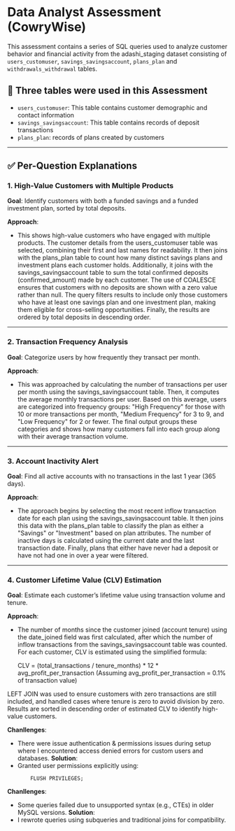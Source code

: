 # Data Analyst Assessment (CowryWise)

This assessment contains a series of SQL queries used to analyze customer behavior and financial activity from the adashi_staging dataset consisting of `users_customuser`, `savings_savingsaccount`, `plans_plan` and `withdrawals_withdrawal` tables.

## 📁 Three tables were used in this Assessment

- `users_customuser`: This table contains customer demographic and contact information
- `savings_savingsaccount`: This table contains records of deposit transactions
- `plans_plan`: records of plans created by customers

---

## ✅ Per-Question Explanations

### 1. High-Value Customers with Multiple Products

**Goal**: Identify customers with both a funded savings and a funded investment plan, sorted by total deposits.

**Approach**:
- This shows high-value customers who have engaged with multiple products. The customer details from the users_customuser table was selected, combining their first and last names for readability. It then joins with the plans_plan table to count how many distinct savings plans and investment plans each customer holds. Additionally, it joins with the savings_savingsaccount table to sum the total confirmed deposits (confirmed_amount) made by each customer. The use of COALESCE ensures that customers with no deposits are shown with a zero value rather than null. The query filters results to include only those customers who have at least one savings plan and one investment plan, making them eligible for cross-selling opportunities. Finally, the results are ordered by total deposits in descending order.
---

### 2. Transaction Frequency Analysis

**Goal**: Categorize users by how frequently they transact per month.

**Approach**:
- This was approached by calculating the number of transactions per user per month using the savings_savingsaccount table. Then, it computes the average monthly transactions per user. Based on this average, users are categorized into frequency groups: "High Frequency" for those with 10 or more transactions per month, "Medium Frequency" for 3 to 9, and "Low Frequency" for 2 or fewer. The final output groups these categories and shows how many customers fall into each group along with their average transaction volume.
---

### 3. Account Inactivity Alert

**Goal**: Find all active accounts with no transactions in the last 1 year (365 days).

**Approach**:
- The approach begins by selecting the most recent inflow transaction date for each plan using the savings_savingsaccount table. It then joins this data with the plans_plan table to classify the plan as either a "Savings" or "Investment" based on plan attributes. The number of inactive days is calculated using the current date and the last transaction date. Finally, plans that either have never had a deposit or have not had one in over a year were filtered.

---

### 4. Customer Lifetime Value (CLV) Estimation

**Goal**: Estimate each customer’s lifetime value using transaction volume and tenure.

**Approach**:
- The number of months since the customer joined (account tenure) using the date_joined field was first calculated, after which the number of inflow transactions from the savings_savingsaccount table was counted. For each customer, CLV is estimated using the simplified formula:

    CLV = (total_transactions / tenure_months) * 12 * avg_profit_per_transaction
    (Assuming avg_profit_per_transaction = 0.1% of transaction value)

LEFT JOIN was used to ensure customers with zero transactions are still included, and handled cases where tenure is zero to avoid division by zero. Results are sorted in descending order of estimated CLV to identify high-value customers.

**Chanllenges**:
- There were issue authentication & permissions issues during setup where I encountered access denied errors for custom users and databases.
**Solution**:
- Granted user permissions explicitly using:
  ```GRANT ALL PRIVILEGES ON db_name.* TO 'username'@'localhost';
      FLUSH PRIVILEGES;
**Chanllenges**:
- Some queries failed due to unsupported syntax (e.g., CTEs) in older MySQL versions.
**Solution**:
- I rewrote queries using subqueries and traditional joins for compatibility.
